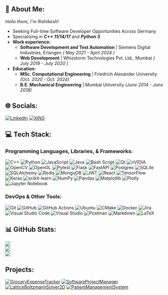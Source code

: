 ## 💫 About Me:
_Hello there, I'm Rishikesh!_
- Seeking Full-time Software Developer Opportunities Across Germany
- Specializing in _**C++ 11/14/17**_ and _**Python 3**_
- **Work experience:**
  - **Software Development and Test Automation** | Siemens Digital Industries, Erlangen _( May 2021 - April 2024 )_
  - **Web Development** | Whizstorm Technologies Pvt. Ltd., Mumbai _( July 2019 - July 2020 )_
- **Education:**
  - **MSc. Computational Engineering** | Friedrich Alexander University _(Oct. 2020 - Oct. 2024)_
  - **B.E. Mechanical Engineering** | Mumbai University _(June 2014 - June 2018)_


## 🌐 Socials:
[![LinkedIn](https://img.shields.io/badge/LinkedIn-%230077B5.svg?logo=linkedin&logoColor=white)](https://linkedin.com/in/rishikesh-nerurkar) [![XING](https://img.shields.io/badge/xing-%23006567.svg?logo=xing&logoColor=white)](https://www.xing.com/profile/RishikeshArunkumar_Nerurkar)

## 💻 Tech Stack:

### Programming Languages, Libraries, & Frameworks:
![C++](https://img.shields.io/badge/c++-%2300599C.svg?style=for-the-badge&logo=c%2B%2B&logoColor=white) ![Python](https://img.shields.io/badge/python-3670A0?style=for-the-badge&logo=python&logoColor=ffdd54) ![JavaScript](https://img.shields.io/badge/javascript-%23323330.svg?style=for-the-badge&logo=javascript&logoColor=%23F7DF1E) ![Java](https://img.shields.io/badge/java-%23ED8B00.svg?style=for-the-badge&logo=openjdk&logoColor=white) ![Bash Script](https://img.shields.io/badge/bash_script-%23121011.svg?style=for-the-badge&logo=gnu-bash&logoColor=white) ![Qt](https://img.shields.io/badge/Qt-%23217346.svg?style=for-the-badge&logo=Qt&logoColor=white) ![nVIDIA](https://img.shields.io/badge/cuda-000000.svg?style=for-the-badge&logo=nVIDIA&logoColor=green) ![OpenCV](https://img.shields.io/badge/opencv-%23white.svg?style=for-the-badge&logo=opencv&logoColor=white) ![OpenGL](https://img.shields.io/badge/OpenGL-%23FFFFFF.svg?style=for-the-badge&logo=opengl) ![Pytest](https://img.shields.io/badge/Pytest-0A9EDC?style=for-the-badge&logo=pytest&logoColor=white) ![Flask](https://img.shields.io/badge/flask-%23000.svg?style=for-the-badge&logo=flask&logoColor=white) ![FastAPI](https://img.shields.io/badge/FastAPI-005571?style=for-the-badge&logo=fastapi) ![Postgres](https://img.shields.io/badge/postgres-%23316192.svg?style=for-the-badge&logo=postgresql&logoColor=white) ![SQLite](https://img.shields.io/badge/sqlite-%2307405e.svg?style=for-the-badge&logo=sqlite&logoColor=white) ![SQLAlchemy](https://img.shields.io/badge/SQLALCHEMY-D71F00?style=for-the-badge&logo=sqlalchemy&logoColor=white&logoSize=auto) ![Redis](https://img.shields.io/badge/redis-%23DD0031.svg?style=for-the-badge&logo=redis&logoColor=white) ![MongoDB](https://img.shields.io/badge/MongoDB-%234ea94b.svg?style=for-the-badge&logo=mongodb&logoColor=white) ![JWT](https://img.shields.io/badge/JWT-black?style=for-the-badge&logo=JSON%20web%20tokens) ![React](https://img.shields.io/badge/react-%2320232a.svg?style=for-the-badge&logo=react&logoColor=%2361DAFB) ![TensorFlow](https://img.shields.io/badge/TensorFlow-%23FF6F00.svg?style=for-the-badge&logo=TensorFlow&logoColor=white) ![Keras](https://img.shields.io/badge/Keras-%23D00000.svg?style=for-the-badge&logo=Keras&logoColor=white) ![scikit-learn](https://img.shields.io/badge/scikit--learn-%23F7931E.svg?style=for-the-badge&logo=scikit-learn&logoColor=white) ![NumPy](https://img.shields.io/badge/numpy-%23013243.svg?style=for-the-badge&logo=numpy&logoColor=white) ![Pandas](https://img.shields.io/badge/pandas-%23150458.svg?style=for-the-badge&logo=pandas&logoColor=white) ![Matplotlib](https://img.shields.io/badge/Matplotlib-%23ffffff.svg?style=for-the-badge&logo=Matplotlib&logoColor=black) ![Plotly](https://img.shields.io/badge/Plotly-%233F4F75.svg?style=for-the-badge&logo=plotly&logoColor=white) ![Jupyter Notebook](https://img.shields.io/badge/jupyter-%23FA0F00.svg?style=for-the-badge&logo=jupyter&logoColor=white)

### DevOps & Other Tools:
![Git](https://img.shields.io/badge/git-%23F05033.svg?style=for-the-badge&logo=git&logoColor=white) ![GitHub](https://img.shields.io/badge/github-%23121011.svg?style=for-the-badge&logo=github&logoColor=white) ![GitHub Actions](https://img.shields.io/badge/github%20actions-%232671E5.svg?style=for-the-badge&logo=githubactions&logoColor=white) ![Ubuntu](https://img.shields.io/badge/Ubuntu-E95420?style=for-the-badge&logo=ubuntu&logoColor=white) ![CMake](https://img.shields.io/badge/CMake-%23008FBA.svg?style=for-the-badge&logo=cmake&logoColor=white) ![Docker](https://img.shields.io/badge/docker-%230db7ed.svg?style=for-the-badge&logo=docker&logoColor=white) ![Jira](https://img.shields.io/badge/jira-%230A0FFF.svg?style=for-the-badge&logo=jira&logoColor=white) ![Visual Studio Code](https://custom-icon-badges.demolab.com/badge/Visual%20Studio%20Code-0078d7.svg?style=for-the-badge&logo=vsc&logoColor=white) ![Visual Studio](https://custom-icon-badges.demolab.com/badge/Visual%20Studio-5C2D91.svg?style=for-the-badge&logo=visual-studio&logoColor=white) ![Postman](https://img.shields.io/badge/Postman-FF6C37?style=for-the-badge&logo=postman&logoColor=white) ![Markdown](https://img.shields.io/badge/markdown-%23000000.svg?style=for-the-badge&logo=markdown&logoColor=white) ![LaTeX](https://img.shields.io/badge/latex-%23008080.svg?style=for-the-badge&logo=latex&logoColor=white)             

## 📊 GitHub Stats:
![](https://github-readme-stats.vercel.app/api?username=riciadavinci&theme=dark&hide_border=false&include_all_commits=true&count_private=true&cache_seconds=1800) </br>
![](https://nirzak-streak-stats.vercel.app/?user=riciadavinci&theme=dark&hide_border=false&cache_seconds=1800) </br>
![](https://github-readme-stats.vercel.app/api/top-langs/?username=riciadavinci&theme=dark&hide_border=false&include_all_commits=true&count_private=true&layout=compact&cache_seconds=1800) </br>
<!-- Proudly created with GPRM ( https://gprm.itsvg.in ) -->

## Projects:
[![GroceryExpenseTracker](https://github-readme-stats.vercel.app/api/pin?username=riciadavinci&repo=GroceryExpenseTracker&title_color=fff&icon_color=f9f9f9&text_color=9f9f9f&bg_color=151515&cache_seconds=1800)](https://github.com/riciadavinci/GroceryExpenseTracker)
[![SoftwareProjectManager](https://github-readme-stats.vercel.app/api/pin?username=riciadavinci&repo=SoftwareProjectManager&title_color=fff&icon_color=f9f9f9&text_color=9f9f9f&bg_color=151515&cache_seconds=1800)](https://github.com/riciadavinci/SoftwareProjectManager)
[![LatticeBoltzmannSolver2D](https://github-readme-stats.vercel.app/api/pin?username=riciadavinci&repo=LatticeBoltzmannSolver2D&title_color=fff&icon_color=f9f9f9&text_color=9f9f9f&bg_color=151515&cache_seconds=1800)](https://github.com/riciadavinci/LatticeBoltzmannSolver2D)
[![PatientManagementSystem](https://github-readme-stats.vercel.app/api/pin?username=riciadavinci&repo=PatientManagementSystem&title_color=fff&icon_color=f9f9f9&text_color=9f9f9f&bg_color=151515&cache_seconds=1800)](https://github.com/riciadavinci/PatientManagementSystem)
